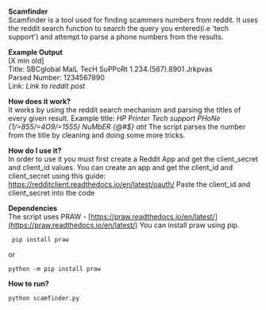 **Scamfinder**\
Scamfinder is a tool used for finding scammers numbers from reddit.
It uses the reddit search function to search the query you entered(i.e 'tech support') and attempt to parse a phone numbers from the results.

**Example Output**\
[X min old]\
Title: SBCglobal MaiL TecH SuPPoRt 1.234.(567).8901 Jrkpvas\
Parsed Number: 1234567890\
Link: _Link to reddit post_

**How does it work?**\
It works by using the reddit search mechanism and parsing the titles of every given result.
Example title: _HP Printer Tech support PHoNe {1/=855/=4O9/=1555} NuMbER _{@#\$}_ atit_
The script parses the number from the title by cleaning and doing some more tricks.

**How do I use it?**\
In order to use it you must first create a Reddit App and get the client_secret and client_id values.
You can create an app and get the client_id and client_secret using this guide:
https://redditclient.readthedocs.io/en/latest/oauth/
Paste the client_id and client_secret into the code

**Dependencies**\
The script uses PRAW - [https://praw.readthedocs.io/en/latest/](https://praw.readthedocs.io/en/latest/)
You can install praw using pip.

     pip install praw

or

    python -m pip install praw

**How to run?**

    python scamfinder.py
